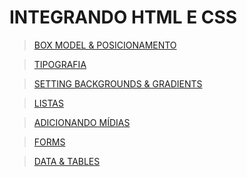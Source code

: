 # INTEGRANDO HTML E CSS

> [BOX MODEL & POSICIONAMENTO](./box-model&positioning.md) 

> [TIPOGRAFIA](./typography.md)

> [SETTING BACKGROUNDS & GRADIENTS](./setting-backgrounds.md)

> [LISTAS](./lists.md)

> [ADICIONANDO MÍDIAS](./adding-midias.md)

> [FORMS](./forms.md)

> [DATA & TABLES](./data-tables.md)